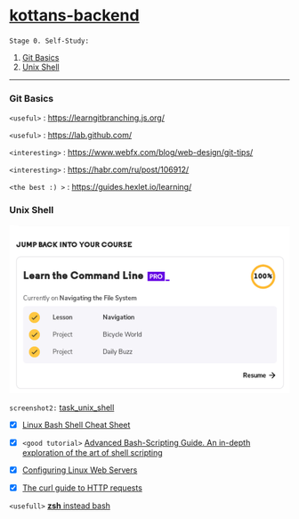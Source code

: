 # [kottans-backend](https://github.com/kottans/backend/blob/master/contents.md)

`Stage 0. Self-Study:`

1. [Git Basics](#git-basics)
2. [Unix Shell](#unix-shell)

---
### Git Basics

`<useful>` : <https://learngitbranching.js.org/>

`<useful>` : <https://lab.github.com/>

`<interesting>` : <https://www.webfx.com/blog/web-design/git-tips/>

`<interesting>` : <https://habr.com/ru/post/106912/>

`<the best :) >` : <https://guides.hexlet.io/learning/>

### Unix Shell

![](task_unix_shell/commandLine.png)

 `screenshot2:` [task_unix_shell](task_unix_shell/commandLineBycodeacademy.png)

- [x] [Linux Bash Shell Cheat Sheet](https://annawilliford.github.io/2016-04-02-UTA/workshop/Linux/bash_cheat_sheet.pdf)

- [x] `<good tutorial>` [Advanced Bash-Scripting Guide. An in-depth exploration of the art of shell scripting](http://www.tldp.org/LDP/abs/html/index.html)

- [x] [Configuring Linux Web Servers](https://www.udacity.com/course/configuring-linux-web-servers--ud299)

- [x] [The curl guide to HTTP requests](https://flaviocopes.com/http-curl/)

`<usefull>` [**zsh** instead bash](https://github.com/robbyrussell/oh-my-zsh)

